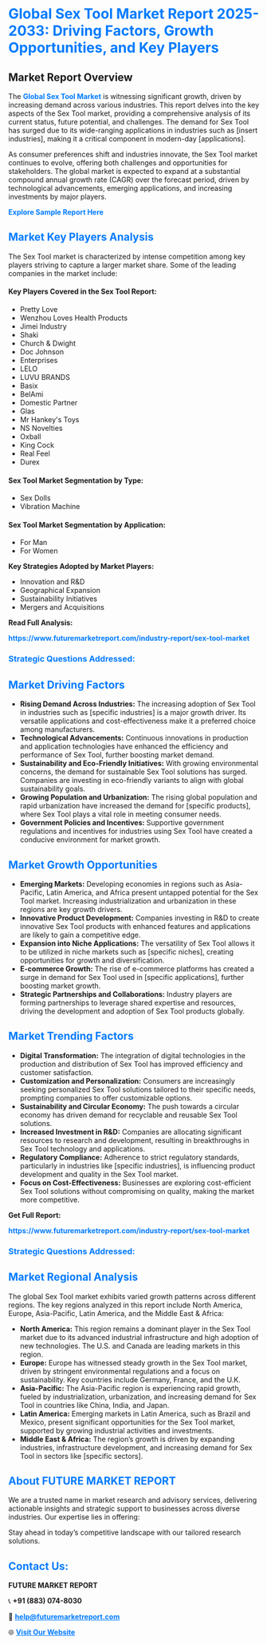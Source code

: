 <h1 style="color: #007BFF;">Global Sex Tool Market Report 2025-2033: Driving Factors, Growth Opportunities, and Key Players</h1>

<section id="overview">
<h2>Market Report Overview</h2>
<p>The <a href="https://www.futuremarketreport.com/industry-report/sex-tool-market" style="color: #007BFF; text-decoration: none;"><strong>Global Sex Tool Market</strong></a> is witnessing significant growth, driven by increasing demand across various industries. This report delves into the key aspects of the Sex Tool market, providing a comprehensive analysis of its current status, future potential, and challenges. The demand for Sex Tool has surged due to its wide-ranging applications in industries such as [insert industries], making it a critical component in modern-day [applications].</p>
<p>As consumer preferences shift and industries innovate, the Sex Tool market continues to evolve, offering both challenges and opportunities for stakeholders. The global market is expected to expand at a substantial compound annual growth rate (CAGR) over the forecast period, driven by technological advancements, emerging applications, and increasing investments by major players.</p>
</section>

<section id="overview">
<p><a href="https://www.futuremarketreport.com/request-sample/reportId=43298" style="color: #007BFF; text-decoration: none;"><strong>Explore Sample Report Here</strong></a></p>
</section>

<section id="key-players">
<h2 style="color: #007BFF;">Market Key Players Analysis</h2>
<p>The Sex Tool market is characterized by intense competition among key players striving to capture a larger market share. Some of the leading companies in the market include:</p>
<h4>Key Players Covered in the Sex Tool Report:</h4>
<ul><li>Pretty Love</li><li>Wenzhou Loves Health Products</li><li>Jimei Industry</li><li>Shaki</li><li>Church &amp; Dwight</li><li>Doc Johnson</li><li>Enterprises</li><li>LELO</li><li>LUVU BRANDS</li><li>Basix</li><li>BelAmi</li><li>Domestic Partner</li><li>Glas</li><li>Mr Hankey&#039;s Toys</li><li>NS Novelties</li><li>Oxball</li><li>King Cock</li><li>Real Feel</li><li>Durex</li></ul>
<h4>Sex Tool Market Segmentation by Type:</h4>
<ul><li>Sex Dolls</li><li>Vibration Machine</li></ul>

<h4>Sex Tool Market Segmentation by Application:</h4>
<ul><li>For Man</li><li>For Women</li></ul>
<p><strong>Key Strategies Adopted by Market Players:</strong></p>
<ul>
<li>Innovation and R&D</li>
<li>Geographical Expansion</li>
<li>Sustainability Initiatives</li>
<li>Mergers and Acquisitions</li>
</ul>
</section>

<section>
<p><strong>Read Full Analysis: </strong></p><a href="https://www.futuremarketreport.com/industry-report/sex-tool-market" style="color: #007BFF; text-decoration: none;"><strong>https://www.futuremarketreport.com/industry-report/sex-tool-market</strong></a>
<h3 style="color: #007BFF;">Strategic Questions Addressed:</h3>
</section>

<section id="driving-factors">
<h2 style="color: #007BFF;">Market Driving Factors</h2>
<ul>
<li><strong>Rising Demand Across Industries:</strong> The increasing adoption of Sex Tool in industries such as [specific industries] is a major growth driver. Its versatile applications and cost-effectiveness make it a preferred choice among manufacturers.</li>
<li><strong>Technological Advancements:</strong> Continuous innovations in production and application technologies have enhanced the efficiency and performance of Sex Tool, further boosting market demand.</li>
<li><strong>Sustainability and Eco-Friendly Initiatives:</strong> With growing environmental concerns, the demand for sustainable Sex Tool solutions has surged. Companies are investing in eco-friendly variants to align with global sustainability goals.</li>
<li><strong>Growing Population and Urbanization:</strong> The rising global population and rapid urbanization have increased the demand for [specific products], where Sex Tool plays a vital role in meeting consumer needs.</li>
<li><strong>Government Policies and Incentives:</strong> Supportive government regulations and incentives for industries using Sex Tool have created a conducive environment for market growth.</li>
</ul>
</section>

<section id="growth-opportunities">
<h2 style="color: #007BFF;">Market Growth Opportunities</h2>
<ul>
<li><strong>Emerging Markets:</strong> Developing economies in regions such as Asia-Pacific, Latin America, and Africa present untapped potential for the Sex Tool market. Increasing industrialization and urbanization in these regions are key growth drivers.</li>
<li><strong>Innovative Product Development:</strong> Companies investing in R&D to create innovative Sex Tool products with enhanced features and applications are likely to gain a competitive edge.</li>
<li><strong>Expansion into Niche Applications:</strong> The versatility of Sex Tool allows it to be utilized in niche markets such as [specific niches], creating opportunities for growth and diversification.</li>
<li><strong>E-commerce Growth:</strong> The rise of e-commerce platforms has created a surge in demand for Sex Tool used in [specific applications], further boosting market growth.</li>
<li><strong>Strategic Partnerships and Collaborations:</strong> Industry players are forming partnerships to leverage shared expertise and resources, driving the development and adoption of Sex Tool products globally.</li>
</ul>
</section>

<section id="trending-factors">
<h2 style="color: #007BFF;">Market Trending Factors</h2>
<ul>
<li><strong>Digital Transformation:</strong> The integration of digital technologies in the production and distribution of Sex Tool has improved efficiency and customer satisfaction.</li>
<li><strong>Customization and Personalization:</strong> Consumers are increasingly seeking personalized Sex Tool solutions tailored to their specific needs, prompting companies to offer customizable options.</li>
<li><strong>Sustainability and Circular Economy:</strong> The push towards a circular economy has driven demand for recyclable and reusable Sex Tool solutions.</li>
<li><strong>Increased Investment in R&D:</strong> Companies are allocating significant resources to research and development, resulting in breakthroughs in Sex Tool technology and applications.</li>
<li><strong>Regulatory Compliance:</strong> Adherence to strict regulatory standards, particularly in industries like [specific industries], is influencing product development and quality in the Sex Tool market.</li>
<li><strong>Focus on Cost-Effectiveness:</strong> Businesses are exploring cost-efficient Sex Tool solutions without compromising on quality, making the market more competitive.</li>
</ul>
</section>

<section>
<p><strong>Get Full Report: </strong></p><a href="https://www.futuremarketreport.com/industry-report/sex-tool-market" style="color: #007BFF; text-decoration: none;"><strong>https://www.futuremarketreport.com/industry-report/sex-tool-market</strong></a>
<h3 style="color: #007BFF;">Strategic Questions Addressed:</h3>
</section>


<section id="regional-analysis">
<h2 style="color: #007BFF;">Market Regional Analysis</h2>
<p>The global Sex Tool market exhibits varied growth patterns across different regions. The key regions analyzed in this report include North America, Europe, Asia-Pacific, Latin America, and the Middle East & Africa:</p>
<ul>
<li><strong>North America:</strong> This region remains a dominant player in the Sex Tool market due to its advanced industrial infrastructure and high adoption of new technologies. The U.S. and Canada are leading markets in this region.</li>
<li><strong>Europe:</strong> Europe has witnessed steady growth in the Sex Tool market, driven by stringent environmental regulations and a focus on sustainability. Key countries include Germany, France, and the U.K.</li>
<li><strong>Asia-Pacific:</strong> The Asia-Pacific region is experiencing rapid growth, fueled by industrialization, urbanization, and increasing demand for Sex Tool in countries like China, India, and Japan.</li>
<li><strong>Latin America:</strong> Emerging markets in Latin America, such as Brazil and Mexico, present significant opportunities for the Sex Tool market, supported by growing industrial activities and investments.</li>
<li><strong>Middle East & Africa:</strong> The region’s growth is driven by expanding industries, infrastructure development, and increasing demand for Sex Tool in sectors like [specific sectors].</li>
</ul>
</section>

<footer>
<h2 style="color: #007BFF;">About FUTURE MARKET REPORT</h2>
<p>We are a trusted name in market research and advisory services, delivering actionable insights and strategic support to businesses across diverse industries. Our expertise lies in offering:</p>

<p>Stay ahead in today’s competitive landscape with our tailored research solutions.</p>

<h2 style="color: #007BFF;">Contact Us:</h2>
<p><strong>FUTURE MARKET REPORT</strong></p>
<p>📞 <strong>+91 (883) 074-8030</strong></p>
<p>📧 <strong><a href="mailto:help@futuremarketreport.com" style="color: #007BFF;">help@futuremarketreport.com</a></strong></p>
<p>🌐 <strong><a href="https://www.futuremarketreport.com/" style="color: #007BFF;">Visit Our Website</a></strong></p>
</footer>